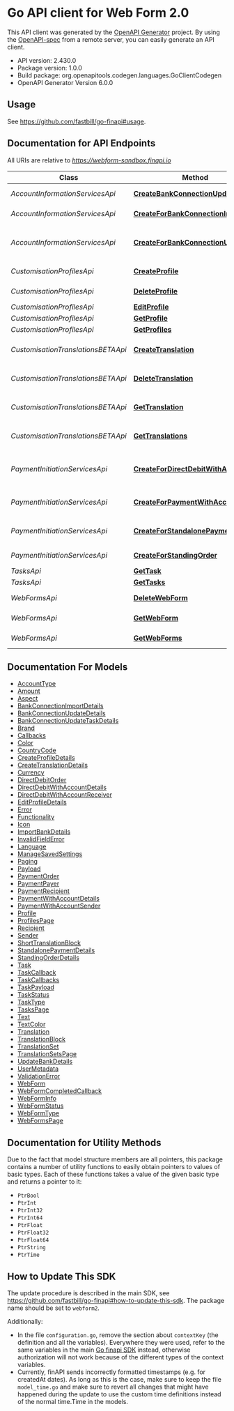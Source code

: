# Go API client for Web Form 2.0

This API client was generated by the [OpenAPI Generator](https://openapi-generator.tech) project.  By using the [OpenAPI-spec](https://www.openapis.org/) from a remote server, you can easily generate an API client.

- API version: 2.430.0
- Package version: 1.0.0
- Build package: org.openapitools.codegen.languages.GoClientCodegen
- OpenAPI Generator Version 6.0.0

## Usage
See https://github.com/fastbill/go-finapi#usage.

## Documentation for API Endpoints

All URIs are relative to *https://webform-sandbox.finapi.io*

Class | Method | HTTP request | Description
------------ | ------------- | ------------- | -------------
*AccountInformationServicesApi* | [**CreateBankConnectionUpdateTask**](docs/AccountInformationServicesApi.md#createbankconnectionupdatetask) | **Post** /api/tasks/backgroundUpdate | Update a bank connection
*AccountInformationServicesApi* | [**CreateForBankConnectionImport**](docs/AccountInformationServicesApi.md#createforbankconnectionimport) | **Post** /api/webForms/bankConnectionImport | Import a bank connection
*AccountInformationServicesApi* | [**CreateForBankConnectionUpdate**](docs/AccountInformationServicesApi.md#createforbankconnectionupdate) | **Post** /api/webForms/bankConnectionUpdate | Update a bank connection (BETA - DEPRECATED)
*CustomisationProfilesApi* | [**CreateProfile**](docs/CustomisationProfilesApi.md#createprofile) | **Post** /api/profiles | Create a profile
*CustomisationProfilesApi* | [**DeleteProfile**](docs/CustomisationProfilesApi.md#deleteprofile) | **Delete** /api/profiles/{id} | Delete a profile
*CustomisationProfilesApi* | [**EditProfile**](docs/CustomisationProfilesApi.md#editprofile) | **Patch** /api/profiles/{id} | Edit a profile
*CustomisationProfilesApi* | [**GetProfile**](docs/CustomisationProfilesApi.md#getprofile) | **Get** /api/profiles/{id} | Get a profile
*CustomisationProfilesApi* | [**GetProfiles**](docs/CustomisationProfilesApi.md#getprofiles) | **Get** /api/profiles | Get profiles
*CustomisationTranslationsBETAApi* | [**CreateTranslation**](docs/CustomisationTranslationsBETAApi.md#createtranslation) | **Post** /api/translations | Create a translation (BETA)
*CustomisationTranslationsBETAApi* | [**DeleteTranslation**](docs/CustomisationTranslationsBETAApi.md#deletetranslation) | **Delete** /api/translations/{id} | Delete a translation (BETA)
*CustomisationTranslationsBETAApi* | [**GetTranslation**](docs/CustomisationTranslationsBETAApi.md#gettranslation) | **Get** /api/translations/{id} | Get a translation (BETA)
*CustomisationTranslationsBETAApi* | [**GetTranslations**](docs/CustomisationTranslationsBETAApi.md#gettranslations) | **Get** /api/translations | Get translations (BETA)
*PaymentInitiationServicesApi* | [**CreateForDirectDebitWithAccountId**](docs/PaymentInitiationServicesApi.md#createfordirectdebitwithaccountid) | **Post** /api/webForms/directDebitWithAccountId | Create a direct debit with account ID
*PaymentInitiationServicesApi* | [**CreateForPaymentWithAccountId**](docs/PaymentInitiationServicesApi.md#createforpaymentwithaccountid) | **Post** /api/webForms/paymentWithAccountId | Create a payment with account ID
*PaymentInitiationServicesApi* | [**CreateForStandalonePayment**](docs/PaymentInitiationServicesApi.md#createforstandalonepayment) | **Post** /api/webForms/standalonePayment | Create a standalone payment
*PaymentInitiationServicesApi* | [**CreateForStandingOrder**](docs/PaymentInitiationServicesApi.md#createforstandingorder) | **Post** /api/webForms/standingOrder | Create a standing order
*TasksApi* | [**GetTask**](docs/TasksApi.md#gettask) | **Get** /api/tasks/{id} | Get a task
*TasksApi* | [**GetTasks**](docs/TasksApi.md#gettasks) | **Get** /api/tasks | Get tasks
*WebFormsApi* | [**DeleteWebForm**](docs/WebFormsApi.md#deletewebform) | **Delete** /api/webForms/{id} | Delete a web form
*WebFormsApi* | [**GetWebForm**](docs/WebFormsApi.md#getwebform) | **Get** /api/webForms/{id} | Get a web form
*WebFormsApi* | [**GetWebForms**](docs/WebFormsApi.md#getwebforms) | **Get** /api/webForms | Get web forms


## Documentation For Models

 - [AccountType](docs/AccountType.md)
 - [Amount](docs/Amount.md)
 - [Aspect](docs/Aspect.md)
 - [BankConnectionImportDetails](docs/BankConnectionImportDetails.md)
 - [BankConnectionUpdateDetails](docs/BankConnectionUpdateDetails.md)
 - [BankConnectionUpdateTaskDetails](docs/BankConnectionUpdateTaskDetails.md)
 - [Brand](docs/Brand.md)
 - [Callbacks](docs/Callbacks.md)
 - [Color](docs/Color.md)
 - [CountryCode](docs/CountryCode.md)
 - [CreateProfileDetails](docs/CreateProfileDetails.md)
 - [CreateTranslationDetails](docs/CreateTranslationDetails.md)
 - [Currency](docs/Currency.md)
 - [DirectDebitOrder](docs/DirectDebitOrder.md)
 - [DirectDebitWithAccountDetails](docs/DirectDebitWithAccountDetails.md)
 - [DirectDebitWithAccountReceiver](docs/DirectDebitWithAccountReceiver.md)
 - [EditProfileDetails](docs/EditProfileDetails.md)
 - [Error](docs/Error.md)
 - [Functionality](docs/Functionality.md)
 - [Icon](docs/Icon.md)
 - [ImportBankDetails](docs/ImportBankDetails.md)
 - [InvalidFieldError](docs/InvalidFieldError.md)
 - [Language](docs/Language.md)
 - [ManageSavedSettings](docs/ManageSavedSettings.md)
 - [Paging](docs/Paging.md)
 - [Payload](docs/Payload.md)
 - [PaymentOrder](docs/PaymentOrder.md)
 - [PaymentPayer](docs/PaymentPayer.md)
 - [PaymentRecipient](docs/PaymentRecipient.md)
 - [PaymentWithAccountDetails](docs/PaymentWithAccountDetails.md)
 - [PaymentWithAccountSender](docs/PaymentWithAccountSender.md)
 - [Profile](docs/Profile.md)
 - [ProfilesPage](docs/ProfilesPage.md)
 - [Recipient](docs/Recipient.md)
 - [Sender](docs/Sender.md)
 - [ShortTranslationBlock](docs/ShortTranslationBlock.md)
 - [StandalonePaymentDetails](docs/StandalonePaymentDetails.md)
 - [StandingOrderDetails](docs/StandingOrderDetails.md)
 - [Task](docs/Task.md)
 - [TaskCallback](docs/TaskCallback.md)
 - [TaskCallbacks](docs/TaskCallbacks.md)
 - [TaskPayload](docs/TaskPayload.md)
 - [TaskStatus](docs/TaskStatus.md)
 - [TaskType](docs/TaskType.md)
 - [TasksPage](docs/TasksPage.md)
 - [Text](docs/Text.md)
 - [TextColor](docs/TextColor.md)
 - [Translation](docs/Translation.md)
 - [TranslationBlock](docs/TranslationBlock.md)
 - [TranslationSet](docs/TranslationSet.md)
 - [TranslationSetsPage](docs/TranslationSetsPage.md)
 - [UpdateBankDetails](docs/UpdateBankDetails.md)
 - [UserMetadata](docs/UserMetadata.md)
 - [ValidationError](docs/ValidationError.md)
 - [WebForm](docs/WebForm.md)
 - [WebFormCompletedCallback](docs/WebFormCompletedCallback.md)
 - [WebFormInfo](docs/WebFormInfo.md)
 - [WebFormStatus](docs/WebFormStatus.md)
 - [WebFormType](docs/WebFormType.md)
 - [WebFormsPage](docs/WebFormsPage.md)

## Documentation for Utility Methods

Due to the fact that model structure members are all pointers, this package contains
a number of utility functions to easily obtain pointers to values of basic types.
Each of these functions takes a value of the given basic type and returns a pointer to it:

* `PtrBool`
* `PtrInt`
* `PtrInt32`
* `PtrInt64`
* `PtrFloat`
* `PtrFloat32`
* `PtrFloat64`
* `PtrString`
* `PtrTime`

## How to Update This SDK

The update procedure is described in the main SDK, see https://github.com/fastbill/go-finapi#how-to-update-this-sdk.
The package name should be set to `webform2`.

Additionally:
* In the file `configuration.go`, remove the section about `contextKey` (the definition and all the variables). Everywhere they were used, refer to the same variables in the main [Go finapi SDK](https://github.com/fastbill/go-finapi) instead, otherwise authorization will not work because of the different types of the context variables.
* Currently, finAPI sends incorrectly formatted timestamps (e.g. for createdAt dates). As long as this is the case, make sure to keep the file `model_time.go` and make sure to revert all changes that might have happened during the update to use the custom time definitions instead of the normal time.Time in the models.
